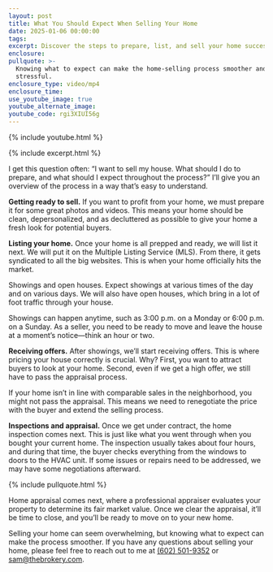 ```yaml
---
layout: post
title: What You Should Expect When Selling Your Home
date: 2025-01-06 00:00:00
tags:
excerpt: Discover the steps to prepare, list, and sell your home successfully.
enclosure:
pullquote: >-
  Knowing what to expect can make the home-selling process smoother and less
  stressful.
enclosure_type: video/mp4
enclosure_time:
use_youtube_image: true
youtube_alternate_image:
youtube_code: rgi3XIUI56g
---
```

{% include youtube.html %}

{% include excerpt.html %}

I get this question often: “I want to sell my house. What should I do to prepare, and what should I expect throughout the process?” I’ll give you an overview of the process in a way that’s easy to understand.

**Getting ready to sell.** If you want to profit from your home, we must prepare it for some great photos and videos. This means your home should be clean, depersonalized, and as decluttered as possible to give your home a fresh look for potential buyers.

**Listing your home.** Once your home is all prepped and ready, we will list it next. We will put it on the Multiple Listing Service (MLS). From there, it gets syndicated to all the big websites. This is when your home officially hits the market.

Showings and open houses. Expect showings at various times of the day and on various days. We will also have open houses, which bring in a lot of foot traffic through your house.

Showings can happen anytime, such as 3:00 p.m. on a Monday or 6:00 p.m. on a Sunday. As a seller, you need to be ready to move and leave the house at a moment’s notice—think an hour or two.

**Receiving offers.** After showings, we’ll start receiving offers. This is where pricing your house correctly is crucial. Why? First, you want to attract buyers to look at your home. Second, even if we get a high offer, we still have to pass the appraisal process.

If your home isn’t in line with comparable sales in the neighborhood, you might not pass the appraisal. This means we need to renegotiate the price with the buyer and extend the selling process.

**Inspections and appraisal.** Once we get under contract, the home inspection comes next. This is just like what you went through when you bought your current home. The inspection usually takes about four hours, and during that time, the buyer checks everything from the windows to doors to the HVAC unit. If some issues or repairs need to be addressed, we may have some negotiations afterward.

{% include pullquote.html %}

Home appraisal comes next, where a professional appraiser evaluates your property to determine its fair market value. Once we clear the appraisal, it’ll be time to close, and you’ll be ready to move on to your new home.

Selling your home can seem overwhelming, but knowing what to expect can make the process smoother. If you have any questions about selling your home, please feel free to reach out to me at [(602) 501-9352](tel:6025019352) or [sam@thebrokery.com](mailto:sam@thebrokery.com).
